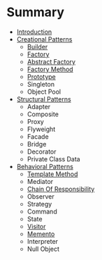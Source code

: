 # Summary

* [Introduction](README.md)
* [Creational Patterns](chapter1.md)
  * [Builder](chapter1/builder.md)
  * [Factory](chapter1/factory.md)
  * [Abstract Factory](chapter1/abstract-factory.md)
  * [Factory Method](chapter1/factory-method.md)
  * [Prototype](chapter1/prototype.md)
  * Singleton
  * Object Pool
* [Structural Patterns](structural-patterns.md)
  * Adapter
  * Composite
  * Proxy
  * Flyweight
  * Facade
  * Bridge
  * Decorator
  * Private Class Data
* [Behavioral Patterns](behavioral-patterns.md)
  * [Template Method](behavioral-patterns/template-method.md)
  * Mediator
  * [Chain Of Responsibility](behavioral-patterns/chain-of-responsibility.md)
  * Observer
  * Strategy
  * Command
  * State
  * [Visitor](behavioral-patterns/visitor.md)
  * [Memento](behavioral-patterns/memento.md)
  * Interpreter
  * Null Object

